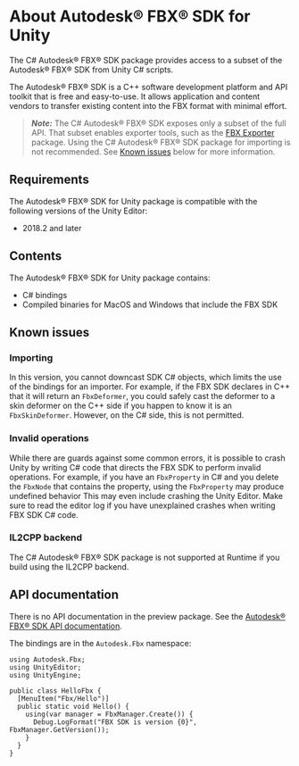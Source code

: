 # About Autodesk® FBX® SDK for Unity

The C# Autodesk® FBX® SDK package provides access to a subset of the Autodesk® FBX® SDK from Unity C# scripts.

The Autodesk® FBX® SDK is a C++ software development platform and API toolkit that is free and easy-to-use. It allows application and content vendors to transfer existing content into the FBX format with minimal effort.

> ***Note:*** The C# Autodesk® FBX® SDK exposes only a subset of the full API. That subset enables exporter tools, such as the [FBX Exporter](https://docs.unity3d.com/Packages/com.autodesk.fbx@latest) package. Using the C# Autodesk® FBX® SDK package for importing is not recommended. See [Known issues](#issues) below for more information.

## Requirements

The Autodesk® FBX® SDK for Unity package is compatible with the following versions of the Unity Editor:

* 2018.2 and later

## Contents

The Autodesk® FBX® SDK for Unity package contains:

* C# bindings
* Compiled binaries for MacOS and Windows that include the FBX SDK

## Known issues

### Importing

In this version, you cannot downcast SDK C# objects, which limits the use of the bindings for an importer. For example, if the FBX SDK declares in C++ that it will return an `FbxDeformer`, you could safely cast the deformer to a skin deformer on the C++ side if you happen to know it is an `FbxSkinDeformer`. However, on the C# side, this is not permitted.

### Invalid operations

While there are guards against some common errors, it is possible to crash Unity by writing C# code that directs the FBX SDK to perform invalid operations. For example, if you have an `FbxProperty` in C# and you delete the `FbxNode` that contains the property, using the `FbxProperty` may produce undefined behavior This may even include crashing the Unity Editor. Make sure to read the editor log if you have unexplained crashes when writing FBX SDK C# code.

### IL2CPP backend

The C# Autodesk® FBX® SDK package is not supported at Runtime if you build using the IL2CPP backend.



## API documentation

There is no API documentation in the preview package. See the <a href="http://help.autodesk.com/cloudhelp/2018/ENU/FBX-Developer-Help/cpp_ref/annotated.html">Autodesk® FBX® SDK API documentation</a>.

The bindings are in the `Autodesk.Fbx` namespace:

```
using Autodesk.Fbx;
using UnityEditor;
using UnityEngine;

public class HelloFbx {
  [MenuItem("Fbx/Hello")]
  public static void Hello() {
    using(var manager = FbxManager.Create()) {
      Debug.LogFormat("FBX SDK is version {0}", FbxManager.GetVersion());
    }
  }
}
```
